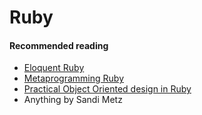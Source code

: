 # Ruby

#### Recommended reading

* [Eloquent Ruby](https://www.amazon.co.uk/Eloquent-Ruby-Addison-Wesley-Professional/dp/0321584104)
* [Metaprogramming Ruby](https://www.amazon.co.uk/Metaprogramming-Ruby-Program-Like-Facets/dp/1941222129)
* [Practical Object Oriented design in Ruby](https://www.amazon.co.uk/Practical-Object-Oriented-Design-Ruby-Addison-Wesley/dp/0321721330)
* Anything by Sandi Metz
